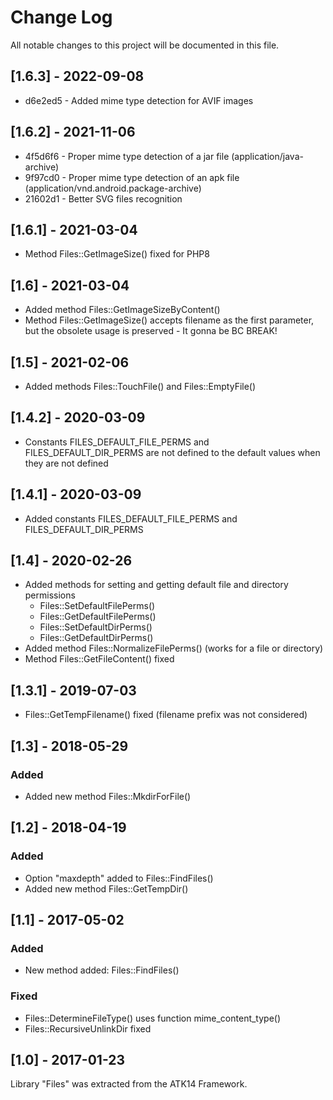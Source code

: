 # Change Log
All notable changes to this project will be documented in this file.

## [1.6.3] - 2022-09-08

* d6e2ed5 - Added mime type detection for AVIF images

## [1.6.2] - 2021-11-06

- 4f5d6f6 - Proper mime type detection of a jar file (application/java-archive)
- 9f97cd0 - Proper mime type detection of an apk file (application/vnd.android.package-archive)
- 21602d1 - Better SVG files recognition

## [1.6.1] - 2021-03-04

- Method Files::GetImageSize() fixed for PHP8

## [1.6] - 2021-03-04

- Added method Files::GetImageSizeByContent()
- Method Files::GetImageSize() accepts filename as the first parameter, but the obsolete usage is preserved - It gonna be BC BREAK!

## [1.5] - 2021-02-06

- Added methods Files::TouchFile() and Files::EmptyFile()

## [1.4.2] - 2020-03-09

- Constants FILES_DEFAULT_FILE_PERMS and FILES_DEFAULT_DIR_PERMS are not defined to the default values when they are not defined

## [1.4.1] - 2020-03-09

- Added constants FILES_DEFAULT_FILE_PERMS and FILES_DEFAULT_DIR_PERMS

## [1.4] - 2020-02-26

- Added methods for setting and getting default file and directory permissions
  - Files::SetDefaultFilePerms()
  - Files::GetDefaultFilePerms()
  - Files::SetDefaultDirPerms()
  - Files::GetDefaultDirPerms()
- Added method Files::NormalizeFilePerms() (works for a file or directory)
- Method Files::GetFileContent() fixed

## [1.3.1] - 2019-07-03

- Files::GetTempFilename() fixed (filename prefix was not considered)

## [1.3] - 2018-05-29

### Added
- Added new method Files::MkdirForFile()

## [1.2] - 2018-04-19

### Added
- Option "maxdepth" added to Files::FindFiles()
- Added new method Files::GetTempDir()

## [1.1] - 2017-05-02

### Added
- New method added: Files::FindFiles()

### Fixed
- Files::DetermineFileType() uses function mime_content_type()
- Files::RecursiveUnlinkDir fixed

## [1.0] - 2017-01-23

Library "Files" was extracted from the ATK14 Framework.
